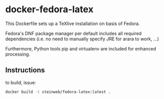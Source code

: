 # docker-fedora-latex

This Dockerfile sets up a TeXlive installation on basis of Fedora.

Fedora's DNF package manager per default includes all required dependencies (i.e. no need to manually specify JRE for arara to work, …)

Furthermore, Python tools pip and virtualenv are included for enhanced processing.

## Instructions

to build, issue:

```sh
docker build -t steinweb/fedora-latex:latest .
```
